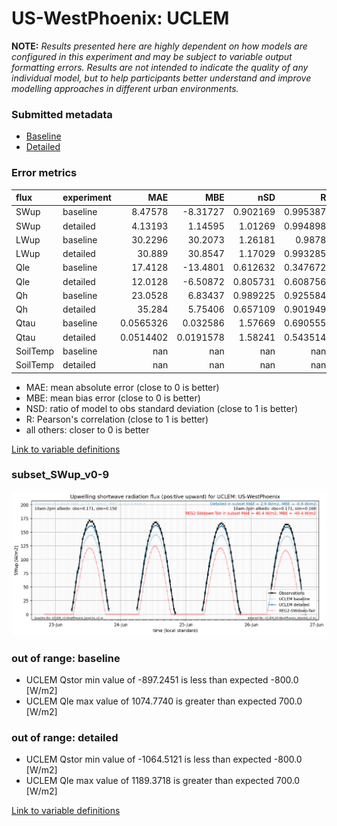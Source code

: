 # US-WestPhoenix: UCLEM

**NOTE:** *Results presented here are highly dependent on how models are configured in this experiment and may be subject to variable output formatting errors. Results are not intended to indicate the quality of any individual model, but to help participants better understand and improve modelling approaches in different urban environments.*

### Submitted metadata

- [Baseline](UCLEM_US-WestPhoenix_baseline_attrs.md)
- [Detailed](UCLEM_US-WestPhoenix_detailed_attrs.md)

### Error metrics

| flux     | experiment   |         MAE |         MBE |        nSD |          R |          5th |        95th |       RMSE |      cRMSE |        AMBE |       1-nSD |          1-R |   nSkewness |   nKurtosis |     Overlap |
|:---------|:-------------|------------:|------------:|-----------:|-----------:|-------------:|------------:|-----------:|-----------:|------------:|------------:|-------------:|------------:|------------:|------------:|
| SWup     | baseline     |   8.47578   |  -8.31727   |   0.902169 |   0.995387 |   3.2524     |  21.2468    |  10.7912   |   0.133773 |   8.31727   |   0.0978313 |   0.00461342 |    1.79384  |   0.0652585 |   0.115493  |
| SWup     | detailed     |   4.13193   |   1.14595   |   1.01269  |   0.994898 |   2.8952     |   4.1355    |   5.3884   |   0.102441 |   1.14595   |   0.0126948 |   0.00510172 |    2.01776  |   0.07301   |   0.110264  |
| LWup     | baseline     |  30.2296    |  30.2073    |   1.26181  |   0.9878   |   9.66339    |  78.5453    |  38.9043   |   0.315174 |  30.2073    |   0.261813  |   0.0122001  |    0.587195 |   0.792949  |   0.0878706 |
| LWup     | detailed     |  30.889     |  30.8547    |   1.17029  |   0.993285 |  16.2788     |  62.6288    |  34.9654   |   0.211458 |  30.8547    |   0.170289  |   0.00671467 |    0.303959 |   0.366523  |   0.116143  |
| Qle      | baseline     |  17.4128    | -13.4801    |   0.612632 |   0.347672 |   3.81077    |  40.8892    |  29.7193   |   0.974334 |  13.4801    |   0.387368  |   0.652328   |    5.52981  |  47.8832    |   0.528438  |
| Qle      | detailed     |  12.0128    |  -6.50872   |   0.805731 |   0.608756 |   3.95427    |  19.5048    |  23.1551   |   0.817445 |   6.50872   |   0.194268  |   0.391244   |    4.64086  |  49.2799    |   0.228326  |
| Qh       | baseline     |  23.0528    |   6.83437   |   0.989225 |   0.925584 |  15.6701     |  12.8176    |  35.6097   |   0.383855 |   6.83437   |   0.0107729 |   0.0744162  |    0.175896 |   1.0932    |   0.228455  |
| Qh       | detailed     |  35.284     |   5.75406   |   0.657109 |   0.901949 |  30.2535     |  58.5351    |  45.5609   |   0.496422 |   5.75406   |   0.342889  |   0.0980511  |    0.160148 |   1.25176   |   0.584249  |
| Qtau     | baseline     |   0.0565326 |   0.032586  |   1.57669  |   0.690555 |   0.00226532 |   0.0917224 |   0.129673 |   1.14384  |   0.032586  |   0.576686  |   0.309445   |    3.23701  |  27.0294    |   0.144152  |
| Qtau     | detailed     |   0.0514402 |   0.0191578 |   1.58241  |   0.543514 |   0.00026532 |   0.0289224 |   0.147803 |   1.33562  |   0.0191578 |   0.582404  |   0.456486   |    4.99896  |  40.7184    |   0.170173  |
| SoilTemp | baseline     | nan         | nan         | nan        | nan        | nan          | nan         | nan        | nan        | nan         | nan         | nan          |  nan        | nan         | nan         |
| SoilTemp | detailed     | nan         | nan         | nan        | nan        | nan          | nan         | nan        | nan        | nan         | nan         | nan          |  nan        | nan         | nan         |

 - MAE: mean absolute error (close to 0 is better)
 - MBE: mean bias error (close to 0 is better)
 - NSD: ratio of model to obs standard deviation (close to 1 is better)
 - R: Pearson's correlation (close to 1 is better)
 - all others: closer to 0 is better

[Link to variable definitions](../modelattrs/variable_definitions.md)

### <a name="subset_swup_v0-9"></a>subset_SWup_v0-9
[![UCLEM_US-WestPhoenix_subset_SWup_v0-9.png](UCLEM_US-WestPhoenix_subset_SWup_v0-9.png)](UCLEM_US-WestPhoenix_subset_SWup_v0-9.png)

### out of range: baseline

 - UCLEM Qstor min value of -897.2451 is less than expected -800.0 [W/m2]
 - UCLEM Qle max value of 1074.7740 is greater than expected 700.0 [W/m2]

### out of range: detailed

 - UCLEM Qstor min value of -1064.5121 is less than expected -800.0 [W/m2]
 - UCLEM Qle max value of 1189.3718 is greater than expected 700.0 [W/m2]


[Link to variable definitions](../modelattrs/variable_definitions.md)

